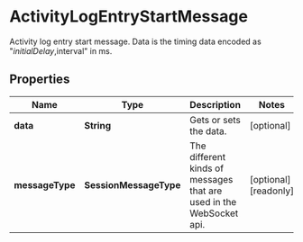 

# ActivityLogEntryStartMessage

Activity log entry start message.  Data is the timing data encoded as \"$initialDelay,$interval\" in ms.

## Properties

| Name | Type | Description | Notes |
|------------ | ------------- | ------------- | -------------|
|**data** | **String** | Gets or sets the data. |  [optional] |
|**messageType** | **SessionMessageType** | The different kinds of messages that are used in the WebSocket api. |  [optional] [readonly] |



